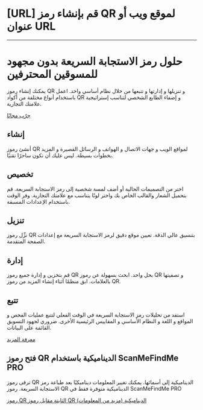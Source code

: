 <h1>[URL] قم بإنشاء رمز QR لموقع ويب أو عنوان URL</h1>

----------

<h1> حلول رمز الاستجابة السريعة بدون مجهود للمسوقين المحترفين </h1>

<p> يمكنك إنشاء رموز QR و تنزيلها و إدارتها و تتبعها من خلال نظام أساسي واحد. اعمل باستخدام أنواع مختلفة من أكواد QR و إضفاء الطابع الشخصي لتناسب إستراتيجية علامتك التجارية. </p>

<p> <a href="#pro"> جرّب مجانًا </a> </p>

<h2> إنشاء </h2>

<p> أنشئ رموز QR لمواقع الويب و جهات الاتصال و الهواتف و الرسائل القصيرة و المزيد بخطوات بسيطة. ليس عليك أن تكون ساحرًا تقنيًا. </p>

<h2> تخصيص </h2>

<p> اختر من التصميمات الحالية أو أضف لمسة شخصية إلى رمز الاستجابة السريعة. قم بتحميل الشعار والقالب الخاص بك واختر لونًا يتناسب مع علامتك التجارية. وفر الوقت باستخدام الإعدادات المسبقة. </p>

<h2> تنزيل </h2>

<p> نزِّل رموز QR بتنسيق عالي الدقة. تعيين موقع دقيق لرمز الاستجابة السريعة مع إعدادات الصفحة المتقدمة. </p>

<h2> إدارة </h2>

<p> قم بتخزين و إدارة جميع رموز QR بحل واحد. ابحث بسهولة عن رموز QR و تصفيتها بالعلامات. ابق منظمًا أثناء إنشاء المزيد من رموز QR. </p>

<h2> تتبع </h2>

<p> استفد من تحليلات رمز الاستجابة السريعة في الوقت الفعلي لتتبع عمليات الفحص و المواقع و اللغة و النظام الأساسي و المقاييس الرئيسية الأخرى. ضروري لجهود التسويق القائمة على البيانات. </p>

<p> <a href="#article:about_statistics"> معرفة المزيد </a> </p>

<h2> فتح رموز QR الديناميكية باستخدام ScanMeFindMe PRO </h2>

<p> ترقى رموز QR الديناميكية إلى أسمائها. يمكنك تغيير المعلومات ديناميكيًا بعد طباعة رمز الاستجابة السريعة. رموز QR الديناميكية متوفرة فقط في ScanMeFindMe PRO </p>

<p> <a href="#article:about_static"> رموز QR الثابتة مقابل رموز QR الديناميكية (مزيد من المعلومات) </a> </p>
